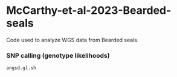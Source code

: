 # McCarthy-et-al-2023-Bearded-seals
Code used to analyze WGS data from Bearded seals. 

### SNP calling (genotype likelihoods)
```
angsd.gl.sh
```
